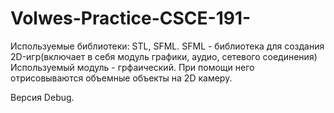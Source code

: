 # Volwes-Practice-CSCE-191-
Используемые библиотеки: STL, SFML.
SFML - библиотека для создания 2D-игр(включает в себя модуль графики, аудио, сетевого соединения)
Используемый модуль - грфаический. При помощи него отрисовываются объемные объекты на 2D камеру.

Версия Debug.
